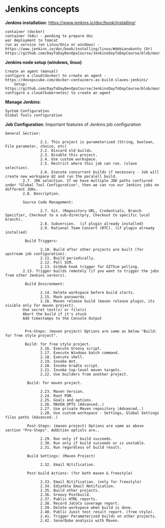 # Jenkins concepts

**Jenkins installation**: https://www.jenkins.io/doc/book/installing/ 

	container (docker)
	container (k8s) - pending to prepare doc
	war deployment to tomcat
	run as service (on Linux/Unix or windows) - https://www.jenkins.io/doc/book/installing/linux/#debianubuntu (Or) https://github.com/DayToDayDevOpsCourse/JenkinsDayToDayCourse/blob/master/JenkinsSetup.md

**Jenkins node setup (windows, linux)**

	Create an agent (manual)
	configure a cloud(docker) to create an agent - https://devopscube.com/docker-containers-as-build-slaves-jenkins/
		Setup: https://github.com/DayToDayDevOpsCourse/JenkinsDayToDayCourse/blob/master/JenkinsNodeDockerCloudSetup.md
	configure a cloud(kubernetes) to create an agent

**Manage Jenkins**:
	
	System Configuration
	Global Tools configuration
	
	
**Job Configuration**: Important features of Jenkins job configuration
	
	General Section:

                    2.1. This project is parameterized (String, boolean, File parameter, choice, etc)
                    2.2. Discard old builds.
                    2.3. Disable this project.
                    2.4. Use custom workspace.
                    2.5. Restrict where this job can run. (slave selection).
                    2.6. Execute concurrent builds if necessary - Job will create new workspace @2 and run the paralell build.
		    2.7. JDK selection. If we have multiple JDK paths confiured under "Global Tool Configuration", then we can run our Jenkins jobs on dofferent JDKs.
		    2.8. Description.
                    
            Source Code Management:
            
                    2.7. Git. (Repository URL, Credentials, Branch Specifier, Checkout to a sub-directpry, Checkout to specific local branch).
                    2.8. Subversion.  (if plugin already installed)
                    2.9. Rational Team Concert (RTC). (if plugin already installed)
            
             Build Triggers:
             
                    2.10. Build after other projects are built (for upstream job configuration).
                    2.11. Build periodically.
                    2.12. Poll SCM.
                    2.13. GitHub hook trigger for GITScm polling.
		    2.13. Trigger builds remotely (if you want to trigger the jobs from other Jenkins serevrs).
                    
             Build Environment:
                    
                    2.14. Delete workspace before build starts.
                    2.15. Mask passwords.
                    2.16. Maven release build (maven release plugin, its visible only for maven project).
		    Use secret text(s) or file(s)
		    Abort the build if it's stuck
		    Add timestamps to the Console Output
		    
             
             Pre-Steps: (maven project) Options are same as below "Build: for free style project".
             
             Build: for free style project.
                    2.16. Execute Groovy script.
                    2.17. Execute Windows batch command.
                    2.18. Execute shell.
                    2.19. Invoke Ant.
                    2.20. Invoke Gradle script.
                    2.21. Invoke top-level maven targets.
                    2.22. Use builders from another project.
               
              Build: for maven project.
                    
                    2.23. Maven Version.
                    2.24. Root POM.
                    2.25. Goals and options.
                    2.26. MAVEN_OPTS (Advanced..)
                    2.27. Use private Maven repository (Advanced..)
                    2.28. Use custom workspace - Settings, Global Settings files paths (Advanced..)                        
              
              Post-Steps: (maven project) Options are same as above section "Pre-Steps". Addition optiols are..
                    
                    2.29. Run only if build succeeds.
                    2.30. Run only if build succeeds or is unstable.
                    2.31. Run regardless of build result.
                
              Build Settings: (Maven Project)
                    
                    2.32. Email Nitification.
                    
              Post-build Actions: (for both maven & freestyle)
                    
                    2.33. Email Nitification. (only for freestyle)
                    2.34. Ediatble Email Notification.
                    2.35. Build other projects.
                    2.36. Groovy Postbuild.
                    2.37. Public HTML reports.
                    2.38. Record JaCoCo coverage report.
                    2.39. Delete workspace when build is done.
                    2.40. Public Junit test result report. (free style).
                    2.41. Trigger Parameterized builds on other projects.
                    2.42. SonarQube analysis with Maven.
